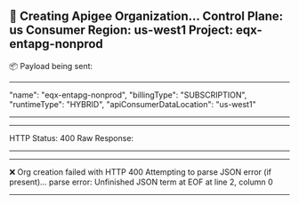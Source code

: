 🚀 Creating Apigee Organization...
Control Plane: us
Consumer Region: us-west1
Project: eqx-entapg-nonprod
----------------------------------------------------
📦 Payload being sent:
***
  "name": "eqx-entapg-nonprod",
  "billingType": "SUBSCRIPTION",
  "runtimeType": "HYBRID",
  "apiConsumerDataLocation": "us-west1"
***
----------------------------------------------------
HTTP Status: 400
Raw Response:
***
----------------------------------------------------
❌ Org creation failed with HTTP 400
Attempting to parse JSON error (if present)...
parse error: Unfinished JSON term at EOF at line 2, column 0
***
